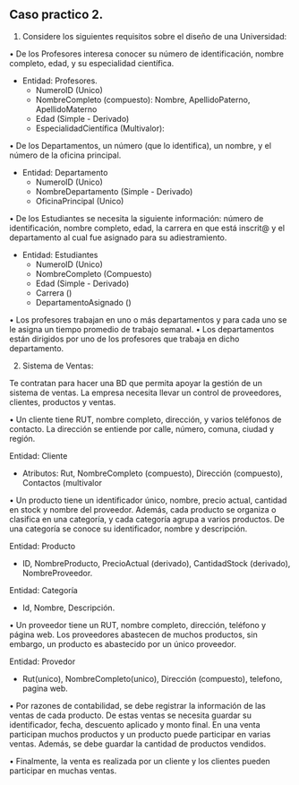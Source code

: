 ## Caso practico 2.

1. Considere los siguientes requisitos sobre el diseño de una Universidad:

• De los Profesores interesa conocer su número de identificación, nombre
completo, edad, y su especialidad científica.
  - Entidad: Profesores.  
      - NumeroID (Unico)
      - NombreCompleto (compuesto): Nombre, ApellidoPaterno, ApellidoMaterno 
      - Edad (Simple - Derivado)
      - EspecialidadCientífica (Multivalor): 

• De los Departamentos, un número (que lo identifica), un nombre, y el
número de la oficina principal.
  - Entidad: Departamento
      - NumeroID (Unico)
      - NombreDepartamento (Simple - Derivado)
      - OficinaPrincipal (Unico)

• De los Estudiantes se necesita la siguiente información: número de
identificación, nombre completo, edad, la carrera en que está inscrit@ y el
departamento al cual fue asignado para su adiestramiento.
  - Entidad: Estudiantes
      - NumeroID (Unico)
      - NombreCompleto (Compuesto)
      - Edad (Simple - Derivado)
      - Carrera ()
      - DepartamentoAsignado ()
        
• Los profesores trabajan en uno o más departamentos y para cada uno se
le asigna un tiempo promedio de trabajo semanal.
• Los departamentos están dirigidos por uno de los profesores que trabaja
en dicho departamento.


2. Sistema de Ventas:

Te contratan para hacer una BD que permita apoyar la gestión de un
sistema de ventas. La empresa necesita llevar un control de proveedores,
clientes, productos y ventas.

• Un cliente tiene RUT, nombre completo, dirección, y varios teléfonos de
contacto. La dirección se entiende por calle, número, comuna, ciudad y
región.

Entidad: Cliente
- Atributos: Rut, NombreCompleto (compuesto), Dirección (compuesto), Contactos (multivalor

• Un producto tiene un identificador único, nombre, precio actual, cantidad
en stock y nombre del proveedor. Además, cada producto se organiza o
clasifica en una categoría, y cada categoría agrupa a varios productos. De
una categoría se conoce su identificador, nombre y descripción.

Entidad: Producto
- ID, NombreProducto, PrecioActual (derivado), CantidadStock (derivado), NombreProveedor.

Entidad: Categoría
- Id, Nombre, Descripción. 


• Un proveedor tiene un RUT, nombre completo, dirección, teléfono y
página web. Los proveedores abastecen de muchos productos, sin
embargo, un producto es abastecido por un único proveedor.


Entidad: Provedor
- Rut(unico), NombreCompleto(unico), Dirección (compuesto), telefono, pagina web.



• Por razones de contabilidad, se debe registrar la información de las ventas
de cada producto. De estas ventas se necesita guardar su identificador,
fecha, descuento aplicado y monto final. En una venta participan muchos
productos y un producto puede participar en varias ventas. Además, se
debe guardar la cantidad de productos vendidos.

• Finalmente, la venta es realizada por un cliente y los clientes pueden
participar en muchas ventas.




